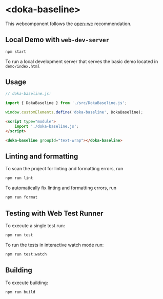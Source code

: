 # \<doka-baseline>

This webcomponent follows the [open-wc](https://github.com/open-wc/open-wc) recommendation.

## Local Demo with `web-dev-server`

```bash
npm start
```

To run a local development server that serves the basic demo located in `demo/index.html`

## Usage

```js
// doka-baseline.js:

import { DokaBaseline } from './src/DokaBaseline.js';

window.customElements.define('doka-baseline', DokaBaseline);
```

```html
<script type="module">
    import './doka-baseline.js';
</script>

<doka-baseline groupId="text-wrap"></doka-baseline>
```

## Linting and formatting

To scan the project for linting and formatting errors, run

```bash
npm run lint
```

To automatically fix linting and formatting errors, run

```bash
npm run format
```

## Testing with Web Test Runner

To execute a single test run:

```bash
npm run test
```

To run the tests in interactive watch mode run:

```bash
npm run test:watch
```

## Building

To execute building:

```bash
npm run build
```
